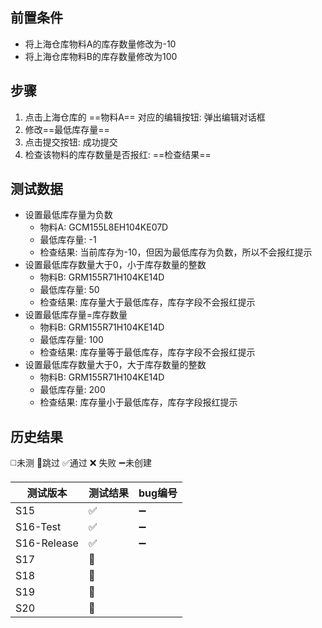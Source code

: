 
## 前置条件

- 将上海仓库物料A的库存数量修改为-10
- 将上海仓库物料B的库存数量修改为100

## 步骤

1. 点击上海仓库的 ==物料A== 对应的编辑按钮: 弹出编辑对话框
2. 修改==最低库存量== 
3. 点击提交按钮: 成功提交
4. 检查该物料的库存数量是否报红: ==检查结果== 

## 测试数据

- 设置最低库存量为负数
	- 物料A: GCM155L8EH104KE07D
	- 最低库存量: -1
	- 检查结果: 当前库存为-10，但因为最低库存为负数，所以不会报红提示
- 设置最低库存数量大于0，小于库存数量的整数
	- 物料B: GRM155R71H104KE14D
	- 最低库存量: 50
	- 检查结果: 库存量大于最低库存，库存字段不会报红提示
- 设置最低库存量=库存数量
	- 物料B: GRM155R71H104KE14D
	- 最低库存量: 100
	- 检查结果: 库存量等于最低库存，库存字段不会报红提示
- 设置最低库存数量大于0，大于库存数量的整数
	- 物料B: GRM155R71H104KE14D
	- 最低库存量: 200
	- 检查结果: 库存量小于最低库存，库存字段报红提示

## 历史结果
 ◻️未测    🚫跳过     ✅通过    ❌ 失败     ➖未创建
 
| 测试版本 | 测试结果 | bug编号 |
| ---- | ---- | ---- |
| S15 | ✅ | ➖ |
| S16-Test | ✅ | ➖ |
| S16-Release | ✅ | ➖ |
| S17 | 🚫 |  |
| S18 | 🚫 |  |
| S19 | 🚫 |  |
| S20 | 🚫 |  |
